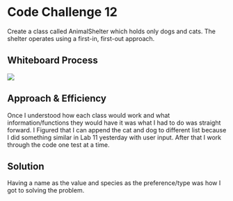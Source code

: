 # Code Challenge 12
Create a class called AnimalShelter which holds only dogs and cats.
The shelter operates using a first-in, first-out approach.

## Whiteboard Process
![](code_challenges/assets/CodeChallenge12.png)

## Approach & Efficiency
Once I understood how each class would work and what information/functions they would have it was what I had to do was straight forward. I Figured that I can append the cat and dog to different list because I did something similar in Lab 11 yesterday with user input.
After that I work through the code one test at a time.

## Solution
Having a name as the value and species as the preference/type was how I got to solving the problem.


